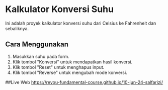# Kalkulator Konversi Suhu

Ini adalah proyek kalkulator konversi suhu dari Celsius ke Fahrenheit dan sebaliknya.

## Cara Menggunakan

1. Masukkan suhu pada form.
2. Klik tombol "Konversi" untuk mendapatkan hasil konversi.
3. Klik tombol "Reset" untuk menghapus input.
4. Klik tombol "Reverse" untuk mengubah mode konversi.

##Live Web
https://revou-fundamental-course.github.io/10-jun-24-salfarizi/


